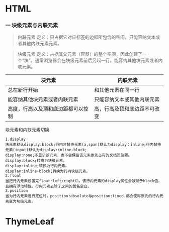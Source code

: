 # HTML

### 一 块级元素与内联元素

> 内联元素 定义：只占据它对应标签的边框所包含的空间。只能容纳文本或者其他内联元素元素。

> 块级元素 定义：占据其父元素（容器）的整个空间，因此创建了一个“块”。通常浏览器会在块级元素前后另起一行。能容纳其他块元素或者内联元素。

| 块元素                             | 内联元素                     |
| ---------------------------------- | ---------------------------- |
| 总在新行开始                       | 和其他元素在同一行           |
| 能容纳其他块元素或者内联元素       | 只能容纳文本或其他内联元素   |
| 高度，行高以及顶和底边距都可以控制 | 高，行高及顶和底边距不可改变 |

块元素和内联元素切换

```
1.display  
块元素默认display:block;行内非替换元素(a,span)默认为display：inline;行内替换元素(input)默认为display:inline-block;  
display:none;不显示该元素，也不会保留该元素原先占有的文档流位置。  
display:block;转换为块级元素。  
display:inline;转换为行内元素。  
display:inline-block;转换为行内块级元素。  
2.float  
当把行内元素设置完float:left/right后，该行内元素的display属性会被赋予block值，且拥有浮动特性。行内元素去除了之间的莫名空白。  
3.position  
当为行内元素进行定位时，position:absolute与position:fixed.都会使得原先的行内元素变为块级元素。
```



# ThymeLeaf